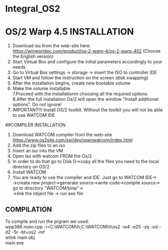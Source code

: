# Integral_OS2
# OS/2 Warp 4.5 INSTALLATION
1. Download iso from the web-site here: https://winworldpc.com/product/os-2-warp-4/os-2-warp-452 (Choose the English version)<br/>
2. Start Virtual Box and configure the initial parameters accordingly to your needs<br/>
3. Go to Virtual Box settings -> storage -> insert the ISO to controller IDE<br/>
4. Start VM and follow the instruction on the screen (disk swapping)<br/>
5. After the installation begins, create new bootable volume<br/>
6. Make the volume installable<br/>
7.Proceed with the installationm choosing all the required options<br/>
8.After the full installation Os/2 will open the window "Install additional options". Do not ignore!<br/>
9. IMPORTANT!!! Install OS/2 toolkit. Without the toolkit you will not be able to use WATCOM IDE.<br/>

##COMPILER INSTALLATION
1. Download WATCOM compiler from the web-site https://www.os2site.com/sw/dev/openwatcom/index.html<br/>
2. Add the zip files to an iso<br/>
3. Insert an iso into the VM<br/>
4. Open iso with watcom FROM the Os/2<br/>
5. In order to do that go to Disk D->copy all the files you need to the local directory on OS/2<br/>
6. Install WATCOM <br/>
7. You are ready to use the compiler and IDE. Just go to WATCOM IDE-><br/>
->create new project->generate source->write code->compile source-> go to directory "WATCOM/binp"-><br/>
->link the object file -> run exe file

## COMPILATION
To compile and run the prgram we used:<br/>
wpp386 main.cpp -i=C:\WATCOM\h\;C:\WATCOM\h\os2 -w4 -e25 -zq -od -d2 -5r -bt=os2 -mf<br/>
wlink main.obj<br/>
main.exe
